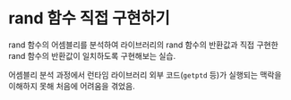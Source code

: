 # rand 함수 직접 구현하기

rand 함수의 어셈블리를 분석하여 라이브러리의 rand 함수의 반환값과 직접 구현한 rand 함수의 반환값이 일치하도록 구현해보는 실습.

어셈블리 분석 과정에서 런타임 라이브러리 외부 코드(`getptd` 등)가 실행되는 맥락을 이해하지 못해 처음에 어려움을 겪었음.